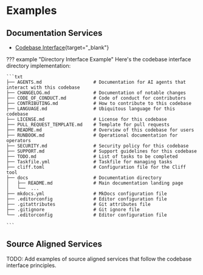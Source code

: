 # Examples

## Documentation Services

- [Codebase Interface](https://github.com/codebase-interface/codebaseinterface){target="_blank"}

??? example "Directory Interface Example"
    Here's the codebase interface directory implementation:

    ```txt
    ├── AGENTS.md                   # Documentation for AI agents that interact with this codebase
    ├── CHANGELOG.md                # Documentation of notable changes
    ├── CODE_OF_CONDUCT.md          # Code of conduct for contributors
    ├── CONTRIBUTING.md             # How to contribute to this codebase
    ├── LANGUAGE.md                 # Ubiquitous language for this codebase
    ├── LICENSE.md                  # License for this codebase
    ├── PULL_REQUEST_TEMPLATE.md    # Template for pull requests
    ├── README.md                   # Overview of this codebase for users
    ├── RUNBOOK.md                  # Operational documentation for operators
    ├── SECURITY.md                 # Security policy for this codebase
    ├── SUPPORT.md                  # Support guidelines for this codebase
    ├── TODO.md                     # List of tasks to be completed
    ├── Taskfile.yml                # Taskfile for managing tasks
    ├── cliff.toml                  # Configuration file for the Cliff tool
    ├── docs                        # Documentation directory        
    │   ├── README.md               # Main documentation landing page       
    │   └──  ...
    ├── mkdocs.yml                  # MkDocs configuration file
    ├── .editorconfig               # Editor configuration file
    ├── .gitattributes              # Git attributes file
    ├── .gitignore                  # Git ignore file
    └── .editorconfig               # Editor configuration file

    ```

## Source Aligned Services

TODO: Add examples of source aligned services that follow the codebase interface principles.
